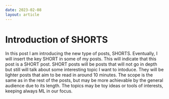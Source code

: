 ```yaml
---
date: 2023-02-08
layout: article
---
```


# Introduction of SHORTS

In this post I am introducing the new type of posts, SHORTS. Eventually, I will insert the key SHORT in some of my posts. This will indicate that this post is a SHORT post. SHORT posts will be posts that will not go in depth but still will talk about some interesting topic I want to intoduce. They will be lighter posts that aim to be read in around 10 minutes. The scope is the same as in the rest of the posts, but may be more achievable by the general audience due to its length. The topics may be toy ideas or tools of interests, keeping always ML in our focus.
